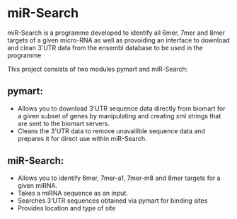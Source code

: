 # miR-Search

miR-Search is a programme developed to identify all 6mer, 7mer and 8mer targets of a given micro-RNA as well as provoiding an interface to download and clean 3'UTR data from the ensembl database to be used in the programme

This project consists of two modules pymart and miR-Search:

pymart:
-
- Allows you to download 3'UTR sequence data directly from biomart for a given subset of genes by manipulating and creating xml strings that are sent to the biomart servers.
- Cleans the 3'UTR data to remove unavailible sequence data and prepares it for direct use within miR-Search.

miR-Search:
-
- Allows you to identify 6mer, 7mer-a1, 7mer-m8 and 8mer targets for a given miRNA.
- Takes a miRNA sequence as an input.
- Searches 3'UTR sequences obtained via pymart for binding sites
- Provides location and type of site